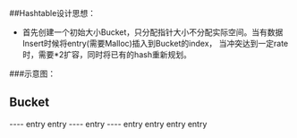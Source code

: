 ##Hashtable设计思想：
* 首先创建一个初始大小Bucket，只分配指针大小不分配实际空间。当有数据Insert时候将entry(需要Malloc)插入到Bucket的index， 当冲突达到一定rate时，需要*2扩容，同时将已有的hash重新规划。

###示意图：

Bucket
----
----    entry entry
----    entry 
----    entry entry entry entry

